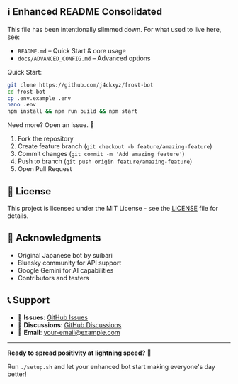 ## ℹ️ Enhanced README Consolidated

This file has been intentionally slimmed down. For what used to live here, see:
* `README.md` – Quick Start & core usage
* `docs/ADVANCED_CONFIG.md` – Advanced options

Quick Start:
```bash
git clone https://github.com/j4ckxyz/frost-bot
cd frost-bot
cp .env.example .env
nano .env
npm install && npm run build && npm start
```

Need more? Open an issue. 💙
1. Fork the repository
2. Create feature branch (`git checkout -b feature/amazing-feature`)
3. Commit changes (`git commit -m 'Add amazing feature'`)
4. Push to branch (`git push origin feature/amazing-feature`)
5. Open Pull Request

## 📄 License

This project is licensed under the MIT License - see the [LICENSE](LICENSE) file for details.

## 🙏 Acknowledgments

- Original Japanese bot by suibari
- Bluesky community for API support
- Google Gemini for AI capabilities
- Contributors and testers

## 📞 Support

- 🐛 **Issues**: [GitHub Issues](https://github.com/your-repo/issues)
- 💬 **Discussions**: [GitHub Discussions](https://github.com/your-repo/discussions)
- 📧 **Email**: your-email@example.com

---

**Ready to spread positivity at lightning speed?** 🚀

Run `./setup.sh` and let your enhanced bot start making everyone's day better!